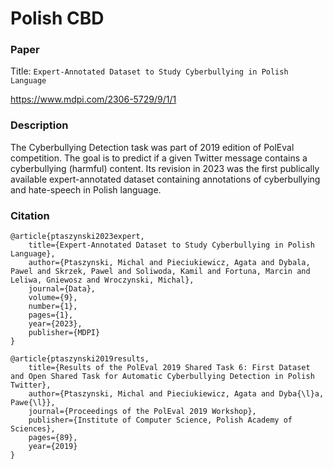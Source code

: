 # Polish CBD

### Paper
Title: `Expert-Annotated Dataset to Study Cyberbullying in Polish Language`

https://www.mdpi.com/2306-5729/9/1/1

### Description

The Cyberbullying Detection task was part of 2019 edition of PolEval competition. 
The goal is to predict if a given Twitter message contains a cyberbullying (harmful) content.
Its revision in 2023 was the first publically available expert-annotated dataset containing 
annotations of cyberbullying and hate-speech in Polish language.


### Citation

```
@article{ptaszynski2023expert,
    title={Expert-Annotated Dataset to Study Cyberbullying in Polish Language},
    author={Ptaszynski, Michal and Pieciukiewicz, Agata and Dybala, Pawel and Skrzek, Pawel and Soliwoda, Kamil and Fortuna, Marcin and Leliwa, Gniewosz and Wroczynski, Michal},
    journal={Data},
    volume={9},
    number={1},
    pages={1},
    year={2023},
    publisher={MDPI}
}
```
```
@article{ptaszynski2019results,
    title={Results of the PolEval 2019 Shared Task 6: First Dataset and Open Shared Task for Automatic Cyberbullying Detection in Polish Twitter},
    author={Ptaszynski, Michal and Pieciukiewicz, Agata and Dyba{\l}a, Pawe{\l}},
    journal={Proceedings of the PolEval 2019 Workshop},
    publisher={Institute of Computer Science, Polish Academy of Sciences},
    pages={89},
    year={2019}
}
```
